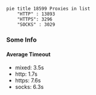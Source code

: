 
```mermaid
pie title 18599 Proxies in list
    "HTTP" : 13893
    "HTTPS": 3296
    "SOCKS" : 3029
```

### Some Info
#### Average Timeout

- mixed: 3.5s
- http: 1.7s
- https: 7.6s
- socks: 6.3s